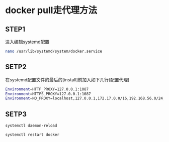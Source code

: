 # docker pull走代理方法


## STEP1

进入编辑systemd配置

```bash
nano /usr/lib/systemd/system/docker.service
```

## SETP2

在systemd配置文件的最后的[install]前加入如下几行(配置代理)

```bash
Environment=HTTP_PROXY=127.0.0.1:1087
Environment=HTTPS_PROXY=127.0.0.1:1087
Environment=NO_PROXY=localhost,127.0.0.1,172.17.0.0/16,192.168.56.0/24,10.96.0.0/16
```

## SETP3

```bash
systemctl daemon-reload
```

```bash
systemctl restart docker
```


